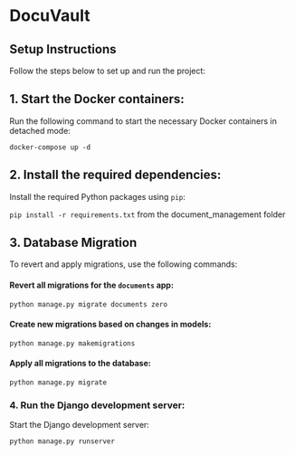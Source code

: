# DocuVault

## Setup Instructions

Follow the steps below to set up and run the project:

## 1. Start the Docker containers:
Run the following command to start the necessary Docker containers in detached mode:

`docker-compose up -d`

## 2. Install the required dependencies:
Install the required Python packages using `pip`:

`pip install -r requirements.txt` from the document_management folder

## 3. Database Migration

To revert and apply migrations, use the following commands:

#### Revert all migrations for the `documents` app:
`python manage.py migrate documents zero`

#### Create new migrations based on changes in models:
`python manage.py makemigrations`

#### Apply all migrations to the database:
`python manage.py migrate`

### 4. Run the Django development server:
Start the Django development server:

`python manage.py runserver`

